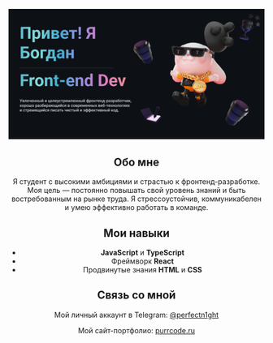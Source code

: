 <body>
    <div class="container" align="center">
        <p align="center">
            <img src="github-readme.png" alt="QR code for GitHub Profile"/>
        </p>
        <h2 align="center">Обо мне</h2>
        <p>
            Я студент с высокими амбициями и страстью к фронтенд-разработке. Моя цель — постоянно повышать свой уровень знаний и быть востребованным на рынке труда. Я стрессоустойчив, коммуникабелен и умею эффективно работать в команде.
        </p>
        <h2 align="center">Мои навыки</h2>
        <ul>
            <li><b>JavaScript</b> и <b>TypeScript</b></li>
            <li>Фреймворк <b>React</b></li>
            <li>Продвинутые знания <b>HTML</b> и <b>CSS</b></li>
        </ul>
        <h2 align="center">Связь со мной</h2>
        <p>Мой личный аккаунт в Telegram: <a href="https://t.me/perfectn1ght">@perfectn1ght</a></p>
        <p>Мой сайт-портфолио: <a href="https://purrcode.ru/">purrcode.ru</a></p>
    </div>
</body>
